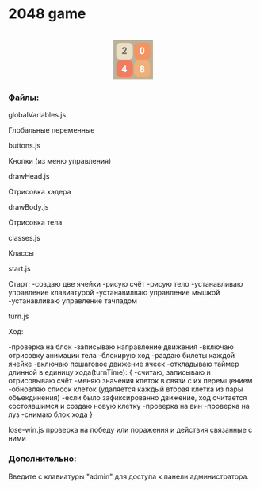 # 2048 game


<!-- PROJECT LOGO -->
<br />
<div align="center">
  <a href="https://vadim-galimov.github.io/2048game/">
    <img src="readme-logo.jpg" alt="Logo" width="80" height="80">
  </a>

</div>




<!-- ABOUT THE PROJECT -->


### Файлы:

globalVariables.js

Глобальные переменные

buttons.js

Кнопки (из меню управления)

drawHead.js

Отрисовка хэдера

drawBody.js

Отрисовка тела

classes.js

Классы

start.js

Старт:
-создаю две ячейки
-рисую счёт
-рисую тело
-устанавливаю управление клавиатурой
-устанавилваю управление мышкой
-устанавливаю управление тачпадом


turn.js

Ход:

-проверка на блок
-записываю направление движения
-включаю отрисовку анимации тела
-блокирую ход
-раздаю билеты каждой ячейке
-включаю пошаговое движение ячеек
-откладываю таймер длинной в единицу хода(turnTime):
 {
 -считаю, записываю и отрисовываю счёт
 -меняю значения клеток в связи с их перемщением
 -обновляю список клеток (удаляется каждый вторая клетка из пары объекдинения)
 -если было зафиксированно движение, ход считается состоявшимся и создаю новую клетку
 -проверка на вин
 -проверка на луз
 -снимаю блок хода
 }


lose-win.js
проверка на победу или поражения и действия связанные с ними





### Дополнительно:

Введите с клавиатуры "admin" для доступа к панели администратора.

